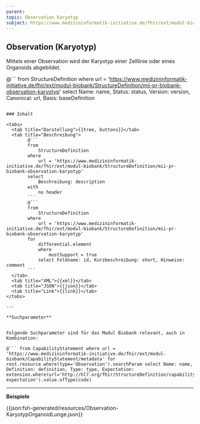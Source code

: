 ```yaml
---
parent:
topic: Observation Karyotyp
subject: https://www.medizininformatik-initiative.de/fhir/ext/modul-biobank/StructureDefinition/mii-pr-biobank-observation-karyotyp
---
```


## Observation (Karyotyp)

Mittels einer Observation wird der Karyotyp einer Zelllinie oder eines Organoids abgebildet.

@```
from
    StructureDefinition
where
    url = 'https://www.medizininformatik-initiative.de/fhir/ext/modul-biobank/StructureDefinition/mii-pr-biobank-observation-karyotyp'
select
    Name: name, Status: status, Version: version, Canonical: url, Basis: baseDefinition
```

### Inhalt

<tabs>
  <tab title="Darstellung">{{tree, buttons}}</tab>
  <tab title="Beschreibung">
        @```
        from
	        StructureDefinition
        where
	        url = 'https://www.medizininformatik-initiative.de/fhir/ext/modul-biobank/StructureDefinition/mii-pr-biobank-observation-karyotyp'
        select
	        Beschreibung: description
        with
            no header
        ```
        @```
        from
            StructureDefinition
        where
            url = 'https://www.medizininformatik-initiative.de/fhir/ext/modul-biobank/StructureDefinition/mii-pr-biobank-observation-karyotyp'
        for
            differential.element
            where
                mustSupport = true
            select Feldname: id, Kurzbeschreibung: short, Hinweise: comment
        ```
  </tab>
  <tab title="XML">{{xml}}</tab>
  <tab title="JSON">{{json}}</tab>
  <tab title="Link">{{link}}</tab>
</tabs>

---

**Suchparameter**


Folgende Suchparameter sind für das Modul Biobank relevant, auch in Kombination:

@``` from CapabilityStatement where url = 'https://www.medizininformatik-initiative.de/fhir/ext/modul-biobank/CapabilityStatement/metadata' for rest.resource.where(type='Observation').searchParam select Name: name, Definition: definition, Type: type, Expectation: extension.where(url='http://hl7.org/fhir/StructureDefinition/capabilitystatement-expectation').value.ofType(code)
```

---


**Beispiele**

{{json:fsh-generated/resources/Observation-KaryotypOrganoidLunge.json}}